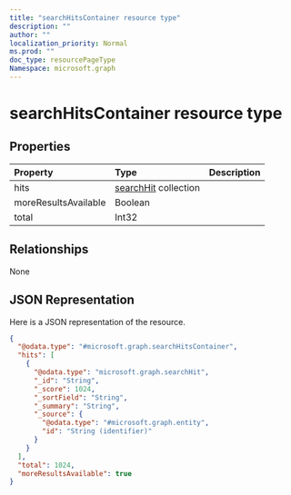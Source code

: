 ```yaml
---
title: "searchHitsContainer resource type"
description: ""
author: ""
localization_priority: Normal
ms.prod: ""
doc_type: resourcePageType
Namespace: microsoft.graph
---
```



# searchHitsContainer resource type



## Properties
|Property|Type|Description|
|:---|:---|:---|
|hits|[searchHit](../resources/searchHit.md) collection||
|moreResultsAvailable|Boolean||
|total|Int32||

## Relationships
None

## JSON Representation
Here is a JSON representation of the resource.
<!-- {
  "blockType": "resource",
  "@odata.type": "microsoft.graph.searchHitsContainer"
}
-->
``` json
{
  "@odata.type": "#microsoft.graph.searchHitsContainer",
  "hits": [
    {
      "@odata.type": "microsoft.graph.searchHit",
      "_id": "String",
      "_score": 1024,
      "_sortField": "String",
      "_summary": "String",
      "_source": {
        "@odata.type": "#microsoft.graph.entity",
        "id": "String (identifier)"
      }
    }
  ],
  "total": 1024,
  "moreResultsAvailable": true
}
```

